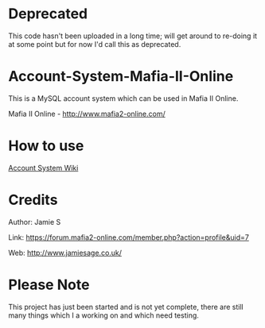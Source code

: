 # Deprecated
This code hasn't been uploaded in a long time; will get around to re-doing it at some point but for now I'd call this as deprecated.

# Account-System-Mafia-II-Online
This is a MySQL account system which can be used in Mafia II Online.

Mafia II Online - http://www.mafia2-online.com/

# How to use

[Account System Wiki](https://github.com/jamiesage123/Account-System-Mafia-II-Online/wiki/)

# Credits

Author: Jamie S

Link: https://forum.mafia2-online.com/member.php?action=profile&uid=7

Web: http://www.jamiesage.co.uk/

# Please Note

This project has just been started and is not yet complete, there are still many things which I a working on and which need testing.
